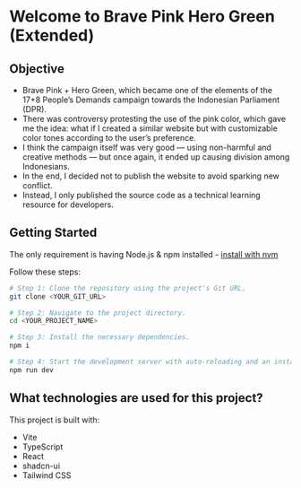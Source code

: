 # Welcome to Brave Pink Hero Green (Extended)

## Objective

- Brave Pink + Hero Green, which became one of the elements of the 17+8 People’s Demands campaign towards the Indonesian Parliament (DPR).
- There was controversy protesting the use of the pink color, which gave me the idea: what if I created a similar website but with customizable color tones according to the user’s preference.
- I think the campaign itself was very good — using non-harmful and creative methods — but once again, it ended up causing division among Indonesians.
- In the end, I decided not to publish the website to avoid sparking new conflict.
- Instead, I only published the source code as a technical learning resource for developers.

## Getting Started

The only requirement is having Node.js & npm installed - [install with nvm](https://github.com/nvm-sh/nvm#installing-and-updating)

Follow these steps:

```sh
# Step 1: Clone the repository using the project's Git URL.
git clone <YOUR_GIT_URL>

# Step 2: Navigate to the project directory.
cd <YOUR_PROJECT_NAME>

# Step 3: Install the necessary dependencies.
npm i

# Step 4: Start the development server with auto-reloading and an instant preview.
npm run dev
```

## What technologies are used for this project?

This project is built with:

- Vite
- TypeScript
- React
- shadcn-ui
- Tailwind CSS

